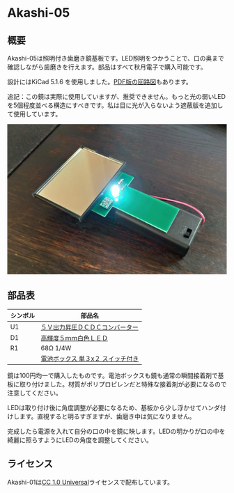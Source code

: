 # Akashi-05

## 概要
Akashi-05は照明付き歯磨き鏡基板です。LED照明をつかうことで、口の奥まで確認しながら歯磨きを行えます。部品はすべて秋月電子で購入可能です。

設計にはKiCad 5.1.6 を使用しました。[PDF版の回路図](doc/Akashi-05.pdf)もあります。

追記：この鏡は実際に使用していますが、推奨できません。もっと光の弱いLEDを5個程度並べる構造にすべきです。私は目に光が入らないよう遮蔽版を追加して使用しています。

![完成品](img/img.jpg)

## 部品表

| シンボル | 部品名 | 
| -------- | -------|
| U1       | [５Ｖ出力昇圧ＤＣＤＣコンバーター](http://akizukidenshi.com/catalog/g/gK-13065/) | 
| D1       | [高輝度５ｍｍ白色ＬＥＤ](http://akizukidenshi.com/catalog/g/gI-04764/) | 
| R1       | 68Ω 1/4W 
|          | [電池ボックス 単３x２ スイッチ付き](http://akizukidenshi.com/catalog/g/gP-11523/) |

鏡は100円均一で購入したものです。電池ボックスも鏡も通常の瞬間接着剤で基板に取り付けました。材質がポリプロピレンだと特殊な接着剤が必要になるので注意してください。

LEDは取り付け後に角度調整が必要になるため、基板から少し浮かせてハンダ付けします。直視すると明るすぎますが、歯磨き中は気になりません。

完成したら電源を入れて自分の口の中を鏡に映します。LEDの明かりが口の中を綺麗に照らすようにLEDの角度を調整してください。

## ライセンス
Akashi-01は[CC 1.0 Universal](LICENSE)ライセンスで配布しています。

